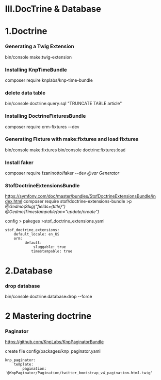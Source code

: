 # III.DocTrine & Database
# 1.Doctrine
### Generating a Twig Extension
bin/console make:twig-extension

### Installing KnpTimeBundle
composer require knplabs/knp-time-bundle

### delete data table
bin/console doctrine:query:sql "TRUNCATE TABLE article"

### Installing DoctrineFixturesBundle
composer require orm-fixtures --dev

### Generating Fixture with make:fixtures and load fixtures
bin/console make:fixtures
bin/console doctrine:fixtures:load

### Install faker
composer require fzaninotto/faker --dev
*@var Generator*

### StofDoctrineExtensionsBundle
https://symfony.com/doc/master/bundles/StofDoctrineExtensionsBundle/index.html
composer require stof/doctrine-extensions-bundle >p
*@Gedmo\Slug("fields={title}")*
*@Gedmo\Timestampable(on="update/create")*

config > pakeges >stof_doctrine_extensions.yaml

    stof_doctrine_extensions:
        default_locale: en_US
        orm:
             default:
                 sluggable: true
                timestampable: true


# 2.Database
### drop database
bin/console doctrine:database:drop --force

# 2 Mastering doctrine
### Paginator
https://github.com/KnpLabs/KnpPaginatorBundle
    
create file config/packages/knp_paginator.yaml 

    knp_paginator:
        template:
            pagination: '@KnpPaginator/Pagination/twitter_bootstrap_v4_pagination.html.twig'
